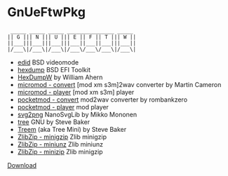 # GnUeFtwPkg

```
 _____ _____ _____ _______________ _____
|| G ||| N ||| U ||| E || F || T ||| W ||
||___|||___|||___|||___||___||___|||___||
|/___\|/___\|/___\|/___\/___\/___\|/___\|
```

- [edid](Module/edid) BSD videomode
- [hexdump](Module/hexdump) BSD EFI Toolkit
- [HexDumpW](Module/HexDumpW) by William Ahern
- [micromod - convert](Module/micromod) [mod xm s3m]2wav converter by Martin Cameron
- [micromod - player](Module/micromod) [mod xm s3m] player
- [pocketmod - convert](Module/pocketmod) mod2wav converter by rombankzero
- [pocketmod - player](Module/pocketmod) mod player
- [svg2png](Module/svg2png) NanoSvgLib by Mikko Mononen
- [tree](Module/tree) GNU by Steve Baker
- [Treem](Module/Treem) (aka Tree Mini) by Steve Baker
- [ZlibZip - minigzip](Module/ZlibZip/minigzip) Zlib minigzip
- [ZlibZip - miniunz](Module/ZlibZip/minizip) Zlib miniunz
- [ZlibZip - minizip](Module/ZlibZip/minizip) Zlib minigzip

[Download](Bin)
